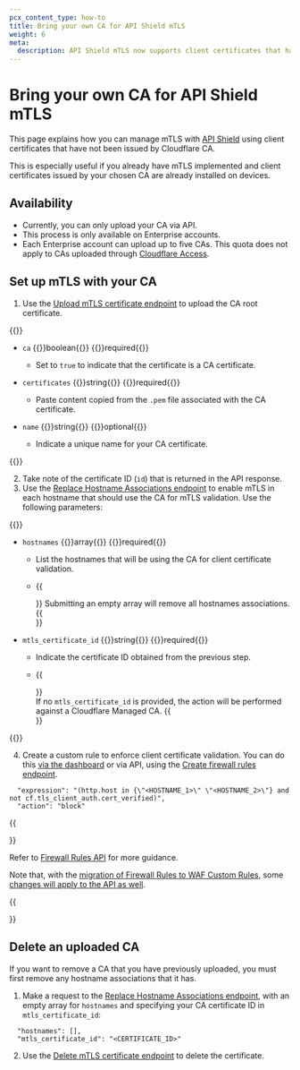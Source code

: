 ```yaml
---
pcx_content_type: how-to
title: Bring your own CA for API Shield mTLS
weight: 6
meta:
  description: API Shield mTLS now supports client certificates that have not been issued by Cloudflare CA. Learn how you can bring your own CA and use Cloudflare to protect your API.
---
```


# Bring your own CA for API Shield mTLS

This page explains how you can manage mTLS with [API Shield](/api-shield/) using client certificates that have not been issued by Cloudflare CA.

This is especially useful if you already have mTLS implemented and client certificates issued by your chosen CA are already installed on devices.

## Availability

* Currently, you can only upload your CA via API.
* This process is only available on Enterprise accounts.
* Each Enterprise account can upload up to five CAs. This quota does not apply to CAs uploaded through [Cloudflare Access](/cloudflare-one/identity/devices/access-integrations/mutual-tls-authentication/).

## Set up mTLS with your CA

1. Use the [Upload mTLS certificate endpoint](/api/operations/m-tls-certificate-management-upload-m-tls-certificate) to upload the CA root certificate.

  {{<definitions>}}

  - `ca` {{<type>}}boolean{{</type>}} {{<prop-meta>}}required{{</prop-meta>}}
  
    - Set to `true` to indicate that the certificate is a CA certificate.
  
  - `certificates` {{<type>}}string{{</type>}} {{<prop-meta>}}required{{</prop-meta>}}

    - Paste content copied from the `.pem` file associated with the CA certificate.
  
  - `name` {{<type>}}string{{</type>}} {{<prop-meta>}}optional{{</prop-meta>}}
    - Indicate a unique name for your CA certificate.

  {{</definitions>}}  

2. Take note of the certificate ID (`id`) that is returned in the API response.
3. Use the [Replace Hostname Associations endpoint](/api/operations/client-certificate-for-a-zone-put-hostname-associations) to enable mTLS in each hostname that should use the CA for mTLS validation. Use the following parameters:

  {{<definitions>}}

  - `hostnames` {{<type>}}array{{</type>}} {{<prop-meta>}}required{{</prop-meta>}}
  
    - List the hostnames that will be using the CA for client certificate validation.
  
    - {{<Aside type="warning">}}
  Submitting an empty array will remove all hostnames associations.
  {{</Aside>}}
  
  - `mtls_certificate_id` {{<type>}}string{{</type>}} {{<prop-meta>}}required{{</prop-meta>}}

    - Indicate the certificate ID obtained from the previous step.

    - {{<Aside type="warning">}}  
  If no `mtls_certificate_id` is provided, the action will be performed against a Cloudflare Managed CA.
  {{</Aside>}}

  {{</definitions>}}  

4. Create a custom rule to enforce client certificate validation.
You can do this [via the dashboard](/api-shield/security/mtls/configure/) or via API, using the [Create firewall rules endpoint](/api/operations/firewall-rules-create-firewall-rules).

```text
  "expression": "(http.host in {\"<HOSTNAME_1>\" \"<HOSTNAME_2>\"} and not cf.tls_client_auth.cert_verified)", 
  "action": "block"
```

{{<Aside type="warning">}}

Refer to [Firewall Rules API](/firewall/api/cf-firewall-rules/) for more guidance.

Note that, with the [migration of Firewall Rules to WAF Custom Rules](/waf/reference/migration-guides/firewall-rules-to-custom-rules/), some [changes will apply to the API as well](/waf/reference/migration-guides/firewall-rules-to-custom-rules/#relevant-changes-for-api-users).

{{</Aside>}}

## Delete an uploaded CA

If you want to remove a CA that you have previously uploaded, you must first remove any hostname associations that it has.

1. Make a request to the [Replace Hostname Associations endpoint](/api/operations/client-certificate-for-a-zone-put-hostname-associations), with an empty array for `hostnames` and specifying your CA certificate ID in `mtls_certificate_id`:

```text
  "hostnames": [], 
  "mtls_certificate_id": "<CERTIFICATE_ID>"
```

2. Use the [Delete mTLS certificate endpoint](/api/operations/m-tls-certificate-management-delete-m-tls-certificate) to delete the certificate.